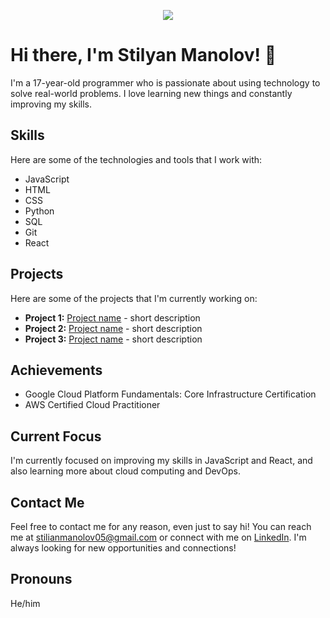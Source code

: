  <p align="center">
  <img src="https://img.shields.io/badge/Languages-JavaScript%20%7C%20HTML%20%7C%20CSS%20%7C%20Python%20%7C%20SQL-blue?style=flat-square">
</p>

# Hi there, I'm Stilyan Manolov! 👋

I'm a 17-year-old programmer who is passionate about using technology to solve real-world problems. I love learning new things and constantly improving my skills.

## Skills

Here are some of the technologies and tools that I work with:

- JavaScript
- HTML
- CSS
- Python
- SQL
- Git
- React

## Projects

Here are some of the projects that I'm currently working on:

- **Project 1:** [Project name](https://github.com/project-1) - short description
- **Project 2:** [Project name](https://github.com/project-2) - short description
- **Project 3:** [Project name](https://github.com/project-3) - short description

## Achievements

- Google Cloud Platform Fundamentals: Core Infrastructure Certification
- AWS Certified Cloud Practitioner

## Current Focus

I'm currently focused on improving my skills in JavaScript and React, and also learning more about cloud computing and DevOps.

## Contact Me

Feel free to contact me for any reason, even just to say hi! You can reach me at stilianmanolov05@gmail.com or connect with me on [LinkedIn](https://www.linkedin.com/in/stilianmanolov). I'm always looking for new opportunities and connections!

## Pronouns

He/him



<!---
Stili559/Stili559 is a ✨ special ✨ repository because its `README.md` (this file) appears on your GitHub profile.
You can click the Preview link to take a look at your changes.
--->
